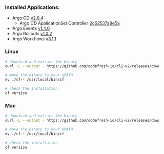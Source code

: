 ### Installed Applications:
* Argo CD [v2.0.4](https://github.com/argoproj/argo-cd/releases/tag/v2.0.4)
  * Argo CD ApplicationSet Controller [2c62537a8e5a](https://github.com/argoproj-labs/applicationset/commit/2c62537a8e5a3d5aecad87b843870789b74bdf89)
* Argo Events [v1.4.0](https://github.com/argoproj/argo-events/releases/tag/v1.4.0)
* Argo Rollouts [v1.0.2](https://github.com/argoproj/argo-rollouts/releases/tag/v1.0.2)
* Argo Workflows [v3.1.1](https://github.com/argoproj/argo-workflows/releases/tag/v3.1.1)

### Linux
```bash
# download and extract the binary
curl -L --output - https://github.com/codefresh-io/cli-v2/releases/download/v0.0.24/cf-linux-amd64.tar.gz | tar zx

# move the binary to your $PATH
mv ./cf-* /usr/local/bin/cf

# check the installation
cf version
```

### Mac
```bash
# download and extract the binary
curl -L --output - https://github.com/codefresh-io/cli-v2/releases/download/v0.0.24/cf-darwin-amd64.tar.gz | tar zx

# move the binary to your $PATH
mv ./cf-* /usr/local/bin/cf

# check the installation
cf version
```
